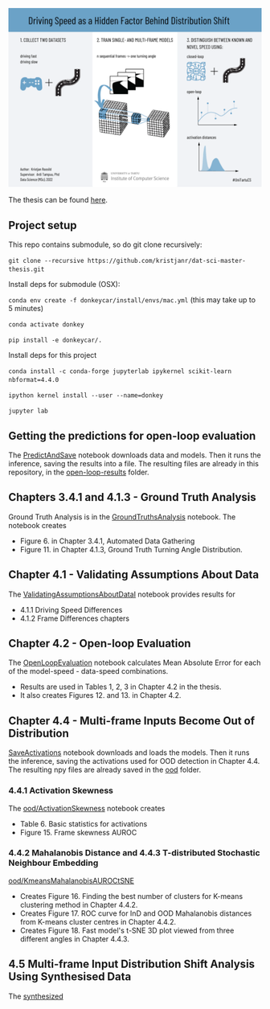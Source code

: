 ![Driving Speed as a Hidden Factor Behind Distribution Shift - Tartu University 2022, Msc](visualabstract.png)

The thesis can be found [here](https://comserv.cs.ut.ee/ati_thesis/datasheet.php?id=75358&language=en).

## Project setup
This repo contains submodule, so do git clone recursively:

`git clone --recursive https://github.com/kristjanr/dat-sci-master-thesis.git`


Install deps for submodule (OSX):

`conda env create -f donkeycar/install/envs/mac.yml` (this may take up to 5 minutes)

`conda activate donkey`

`pip install -e donkeycar/.`


Install deps for this project

`conda install -c conda-forge jupyterlab ipykernel scikit-learn nbformat=4.4.0`

`ipython kernel install --user --name=donkey`

`jupyter lab`

## Getting the predictions for open-loop evaluation

The [PredictAndSave](PredictAndSave.ipynb) notebook downloads data and models. Then it runs the inference, saving the results into a file.
The resulting files are already in this repository, in the [open-loop-results](open-loop-results) folder.

## Chapters 3.4.1 and 4.1.3 - Ground Truth Analysis 

Ground Truth Analysis is in the [GroundTruthsAnalysis](GroundTruthsAnalysis.ipynb) notebook.
The notebook creates 
- Figure 6. in Chapter 3.4.1, Automated Data Gathering 
- Figure 11. in Chapter 4.1.3, Ground Truth Turning Angle Distribution.


## Chapter 4.1 - Validating Assumptions About Data

The [ValidatingAssumptionsAboutDataI](ValidatingAssumptionsAboutDataI.ipynb) notebook provides results for 
- 4.1.1 Driving Speed Differences  
- 4.1.2 Frame Differences chapters 


## Chapter 4.2 - Open-loop Evaluation

The [OpenLoopEvaluation](OpenLoopEvaluation.ipynb) notebook calculates Mean Absolute Error for each of the model-speed - data-speed combinations. 
- Results are used in Tables 1, 2, 3 in Chapter 4.2 in the thesis.
- It also creates Figures 12. and 13. in Chapter 4.2.


## Chapter 4.4 - Multi-frame Inputs Become Out of Distribution

[SaveActivations](ood/SaveActivations.ipynb) notebook downloads and loads the models. Then it runs the inference, saving the activations used for OOD detection in Chapter 4.4.
The resulting npy files are already saved in the [ood](ood) folder.

### 4.4.1 Activation Skewness 
The [ood/ActivationSkewness](ood/ActivationSkewness.ipynb) notebook creates
- Table 6. Basic statistics for activations
- Figure 15. Frame skewness AUROC


### 4.4.2 Mahalanobis Distance and 4.4.3 T-distributed Stochastic Neighbour Embedding

[ood/KmeansMahalanobisAUROCtSNE](ood/KmeansMahalanobisAUROCtSNE.ipynb)
* Creates Figure 16. Finding the best number of clusters for K-means clustering method in Chapter 4.4.2.
* Creates Figure 17. ROC curve for InD and OOD Mahalanobis distances from K-means cluster centres in Chapter 4.4.2.
* Creates Figure 18. Fast model's t-SNE 3D plot viewed from three different angles in Chapter 4.4.3.

## 4.5 Multi-frame Input Distribution Shift Analysis Using Synthesised Data 
The [synthesized](synthesized) 

